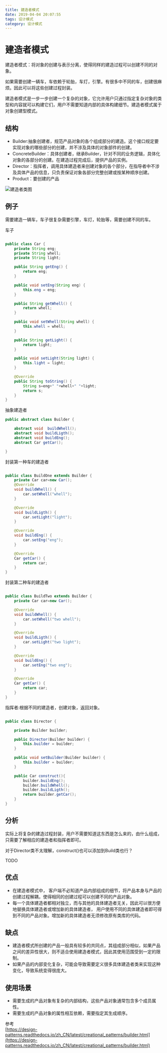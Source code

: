 ```yaml
---
title: 建造者模式
date: 2019-04-04 20:07:55
tags: 设计模式
category: 设计模式
---
```


# 建造者模式

建造者模式：将对象的创建与表示分离，使得同样的建造过程可以创建不同的对象。
<!--more-->
如果需要创建一辆车，车依赖于轮胎，车灯，引擎。有很多中不同的车，创建很麻烦。因此可以将这些创建过程封装。

建造者模式是一步一步创建一个复杂的对象，它允许用户只通过指定复杂对象的类型和内容就可以构建它们，用户不需要知道内部的具体构建细节。建造者模式属于对象创建型模式。

## 结构
- Builder:抽象创建者，规范产品对象的各个组成部分的建造。这个接口规定要实现对象的哪些部分的创建，并不涉及具体的对象部件的创建。
- ConcreteBuilder：具体创建者，继承Builder，针对不同的业务逻辑，具体化对象的各部分的创建。在建造过程完成后，提供产品的实例。
- Director：指挥者，调用具体建造者来创建对象的各个部分，在指导者中不涉及具体产品的信息，只负责保证对象各部分完整创建或按某种顺序创建。
- Product：要创建的产品

![建造者类图](/建造者模式/建造者.png)


## 例子

需要建造一辆车，车子很复杂需要引擎，车灯，轮胎等，需要创建不同的车。

车子
~~~java

public class Car {
    private String eng;
    private String whell;
    private String light;

    public String getEng() {
        return eng;
    }

    public void setEng(String eng) {
        this.eng = eng;
    }

    public String getWhell() {
        return whell;
    }

    public void setWhell(String whell) {
        this.whell = whell;
    }

    public String getLight() {
        return light;
    }

    public void setLight(String light) {
        this.light = light;
    }

    @Override
    public String toString() {
        String s=eng+" "+whell+" "+light;
        return s;
    }
}
~~~



抽象建造者
~~~java
public abstract class Builder {

    abstract void  buildWhell();
    abstract void buildLigth();
    abstract void buildEng();
    abstract Car getCar();

}
~~~


封装第一种车的建造者
~~~java

public class BuildOne extends Builder {
    private Car car=new Car();
    @Override
    void buildWhell() {
        car.setWhell("whell");
    }

    @Override
    void buildLigth() {
        car.setLight("light");
    }

    @Override
    void buildEng() {
        car.setEng("eng");
    }

    @Override
    Car getCar() {
        return car;
    }
}
~~~

封装第二种车的建造者
~~~java

public class BuildTwo extends Builder {
    private Car car=new Car();

    @Override
    void buildWhell() {
        car.setWhell("two whell");
    }

    @Override
    void buildLigth() {
        car.setLight("two light");
    }

    @Override
    void buildEng() {
        car.setEng("two eng");
    }

    @Override
    Car getCar() {
        return car;
    }
}
~~~


指挥者:根据不同的建造者，创建对象，返回对象。
~~~java

public class Director {

    private Builder builder;

    public Director(Builder builder) {
        this.builder = builder;
    }

    public void setBuilder(Builder builder) {
        this.builder = builder;
    }

    public Car construct(){
        builder.buildEng();
        builder.buildWhell();
        builder.buildLigth();
        return builder.getCar();
    }
}

~~~

## 分析

实际上将复杂的建造过程封装，用户不需要知道这东西是怎么来的，由什么组成，只需要了解相应的建造者和指挥者即可。

对于Director类不太理解，construct()也可以添加到Build类也行？

TODO

## 优点
- 在建造者模式中， 客户端不必知道产品内部组成的细节，将产品本身与产品的创建过程解耦，使得相同的创建过程可以创建不同的产品对象。
- 每一个具体建造者都相对独立，而与其他的具体建造者无关，因此可以很方便地替换具体建造者或增加新的具体建造者， 用户使用不同的具体建造者即可得到不同的产品对象。增加新的具体建造者无须修改原有类库的代码。

## 缺点
- 建造者模式所创建的产品一般具有较多的共同点，其组成部分相似，如果产品之间的差异性很大，则不适合使用建造者模式，因此其使用范围受到一定的限制。
- 如果产品的内部变化复杂，可能会导致需要定义很多具体建造者类来实现这种变化，导致系统变得很庞大。

## 使用场景
- 需要生成的产品对象有复杂的内部结构，这些产品对象通常包含多个成员属性。
- 需要生成的产品对象的属性相互依赖，需要指定其生成顺序。

参考   
[https://design-patterns.readthedocs.io/zh_CN/latest/creational_patterns/builder.html](https://design-patterns.readthedocs.io/zh_CN/latest/creational_patterns/builder.html)   

